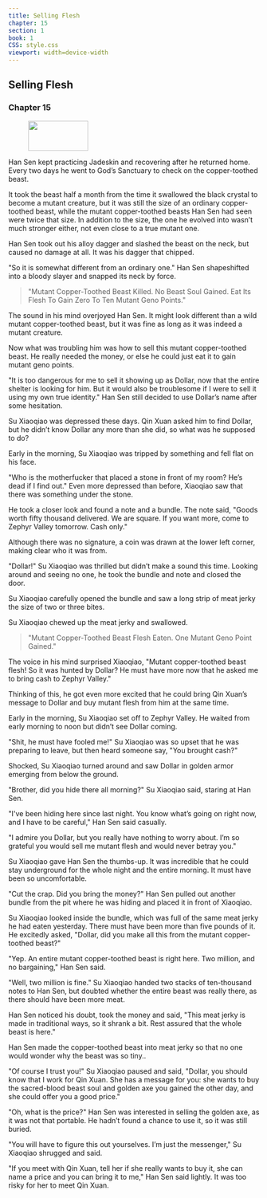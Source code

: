 ```yaml
---
title: Selling Flesh
chapter: 15
section: 1
book: 1
CSS: style.css
viewport: width=device-width
---
```


## Selling Flesh

### Chapter 15

<figure>
	<img src="../Images/gem.gif" alt="" id="gem" width="120" height="60" />
</figure>

Han Sen kept practicing Jadeskin and recovering after he returned home. Every two days he went to God’s Sanctuary to check on the copper-toothed beast.

It took the beast half a month from the time it swallowed the black crystal to become a mutant creature, but it was still the size of an ordinary copper-toothed beast, while the mutant copper-toothed beasts Han Sen had seen were twice that size. In addition to the size, the one he evolved into wasn’t much stronger either, not even close to a true mutant one.

Han Sen took out his alloy dagger and slashed the beast on the neck, but caused no damage at all. It was his dagger that chipped.

"So it is somewhat different from an ordinary one." Han Sen shapeshifted into a bloody slayer and snapped its neck by force.

> "Mutant Copper-Toothed Beast Killed. No Beast Soul Gained. Eat Its Flesh To Gain Zero To Ten Mutant Geno Points."

The sound in his mind overjoyed Han Sen. It might look different than a wild mutant copper-toothed beast, but it was fine as long as it was indeed a mutant creature.

Now what was troubling him was how to sell this mutant copper-toothed beast. He really needed the money, or else he could just eat it to gain mutant geno points.

"It is too dangerous for me to sell it showing up as Dollar, now that the entire shelter is looking for him. But it would also be troublesome if I were to sell it using my own true identity." Han Sen still decided to use Dollar’s name after some hesitation.

Su Xiaoqiao was depressed these days. Qin Xuan asked him to find Dollar, but he didn’t know Dollar any more than she did, so what was he supposed to do?

Early in the morning, Su Xiaoqiao was tripped by something and fell flat on his face.

"Who is the motherfucker that placed a stone in front of my room? He’s dead if I find out." Even more depressed than before, Xiaoqiao saw that there was something under the stone.

He took a closer look and found a note and a bundle. The note said, "Goods worth fifty thousand delivered. We are square. If you want more, come to Zephyr Valley tomorrow. Cash only."

Although there was no signature, a coin was drawn at the lower left corner, making clear who it was from.

"Dollar!" Su Xiaoqiao was thrilled but didn’t make a sound this time. Looking around and seeing no one, he took the bundle and note and closed the door.

Su Xiaoqiao carefully opened the bundle and saw a long strip of meat jerky the size of two or three bites.

Su Xiaoqiao chewed up the meat jerky and swallowed.

> "Mutant Copper-Toothed Beast Flesh Eaten. One Mutant Geno Point Gained."

The voice in his mind surprised Xiaoqiao, "Mutant copper-toothed beast flesh! So it was hunted by Dollar? He must have more now that he asked me to bring cash to Zephyr Valley."

Thinking of this, he got even more excited that he could bring Qin Xuan’s message to Dollar and buy mutant flesh from him at the same time.

Early in the morning, Su Xiaoqiao set off to Zephyr Valley. He waited from early morning to noon but didn’t see Dollar coming.

"Shit, he must have fooled me!" Su Xiaoqiao was so upset that he was preparing to leave, but then heard someone say, "You brought cash?"

Shocked, Su Xiaoqiao turned around and saw Dollar in golden armor emerging from below the ground.

"Brother, did you hide there all morning?" Su Xiaoqiao said, staring at Han Sen.

"I've been hiding here since last night. You know what’s going on right now, and I have to be careful," Han Sen said casually.

"I admire you Dollar, but you really have nothing to worry about. I’m so grateful you would sell me mutant flesh and would never betray you."

Su Xiaoqiao gave Han Sen the thumbs-up. It was incredible that he could stay underground for the whole night and the entire morning. It must have been so uncomfortable.

"Cut the crap. Did you bring the money?" Han Sen pulled out another bundle from the pit where he was hiding and placed it in front of Xiaoqiao.

Su Xiaoqiao looked inside the bundle, which was full of the same meat jerky he had eaten yesterday. There must have been more than five pounds of it. He excitedly asked, "Dollar, did you make all this from the mutant copper-toothed beast?"

"Yep. An entire mutant copper-toothed beast is right here. Two million, and no bargaining," Han Sen said.

"Well, two million is fine." Su Xiaoqiao handed two stacks of ten-thousand notes to Han Sen, but doubted whether the entire beast was really there, as there should have been more meat.

Han Sen noticed his doubt, took the money and said, "This meat jerky is made in traditional ways, so it shrank a bit. Rest assured that the whole beast is here."

Han Sen made the copper-toothed beast into meat jerky so that no one would wonder why the beast was so tiny..

"Of course I trust you!" Su Xiaoqiao paused and said, "Dollar, you should know that I work for Qin Xuan. She has a message for you: she wants to buy the sacred-blood beast soul and golden axe you gained the other day, and she could offer you a good price."

"Oh, what is the price?" Han Sen was interested in selling the golden axe, as it was not that portable. He hadn’t found a chance to use it, so it was still buried.

"You will have to figure this out yourselves. I’m just the messenger," Su Xiaoqiao shrugged and said.

"If you meet with Qin Xuan, tell her if she really wants to buy it, she can name a price and you can bring it to me," Han Sen said lightly. It was too risky for her to meet Qin Xuan.